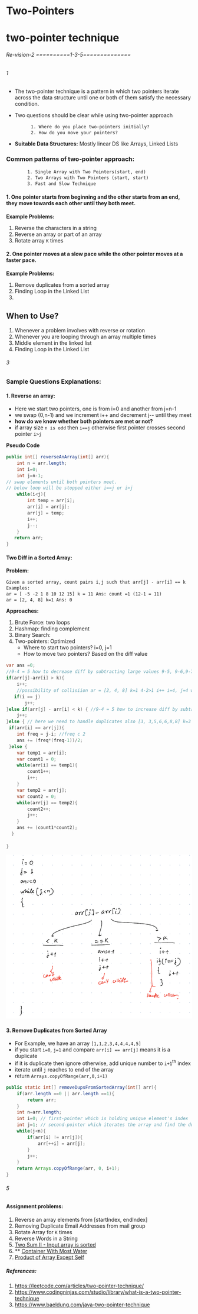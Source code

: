 # Two-Pointers 

# two-pointer technique
###### Re-vision-2 ==========1-3-5==============
###### 1
- The two-pointer technique is a pattern in which two pointers iterate across the data structure until one or both of them satisfy the necessary condition.
- Two questions should be clear while using two-pointer approach
        
            1. Where do you place two-pointers initially?
            2. How do you move your pointers?

- **Suitable Data Structures:** Mostly linear DS like Arrays, Linked Lists

### Common patterns of two-pointer approach:
            
            1. Single Array with Two Pointers(start, end)
            2. Two Arrays with Two Pointers (start, start)
            3. Fast and Slow Technique 

#### 1. One pointer starts from beginning and the other starts from an end, they move towards each other until they both meet.

__Example Problems:__
1. Reverse the characters in a string
2. Reverse an array or part of an array
3. Rotate array `K` times



#### 2. One pointer moves at a slow pace while the other pointer moves at a faster pace.

**Example Problems:**
1. Remove duplicates from a sorted array
2. Finding Loop in the Linked List
3.

## When to Use?
1. Whenever a problem involves with reverse or rotation
2. Whenever you are looping through an array multiple times
3. Middle element in the linked list
4. Finding Loop in the Linked List

###### 3
### Sample Questions Explanations:

#### 1. Reverse an array:
- Here we start two pointers, one is from i=0  and another from j=n-1
- we swap (0,n-1) and we increment i++ and decrement j-- until they meet
- **how do we know whether both pointers are met or not?**
- if array size `n is odd` then `i==j` otherwise first pointer crosses second pointer `i>j`

**Pseudo Code**
```java
public int[] reverseAnArray(int[] arr){
    int n = arr.length;
    int i=0;
    int j=n-1;
// swap elements until both pointers meet.
// below loop will be stopped either i==j or i>j        
    while(i<j){
        int temp = arr[i];
        arr[i] = arr[j];
        arr[j] = temp;
        i++;
        j--;
    }
   return arr; 
}

```
#### Two Diff in a Sorted Array:
__Problem:__
````text
Given a sorted array, count pairs i,j such that arr[j] - arr[i] == k 
Examples: 
ar = [ -5 -2 1 8 10 12 15] k = 11 Ans: count =1 (12-1 = 11)
ar = [2, 4, 8] k=1 Ans: 0
````

__Approaches:__
1. Brute Force: two loops
2. Hashmap: finding complement
3. Binary Search:
4. Two-pointers: Optimized
    - Where to start two pointers? i=0, j=1
    - How to move two pointers? Based on the diff value 
````java
var ans =0;
//9-4 = 5 how to decrease diff by subtracting large values 9-5, 9-6,9-7 so here i should be increased
if(arr[j]-arr[i] > k){
    i++;
    //possibility of collisiion ar = [2, 4, 8] k=1 4-2>1 i++ i=4, j=4 we cannot use same element so if i==j then we need to increase j
   if(i == j)
       j++;
}else if(arr[j] - arr[i] < k) { //9-4 = 5 how to increase diff by subtracting from larger values 10-5, 11-6,12-7 so here j should be increased
    j++;
}else { // here we need to handle duplicates also [3, 3,5,6,6,8,8] k=3 
 if(arr[i] == arr[j]){
    int freq = j-i; //freq c 2
    ans += (freq*(freq-1))/2;
 }else {
    var temp1 = arr[i];
    var count1 = 0;
    while(arr[i] == temp1){
        count1++;
        i++;
    }
    var temp2 = arr[j];
    var count2 = 0;
    while(arr[j] == temp2){
        count2++;
        j++;
    }
    ans += (count1*count2);
  }
 
}
````

![two_diff_in_sorted_array_solution.png](images/two_diff_in_sorted_array_solution.png)

#### 3. Remove Duplicates from Sorted Array
- For Example, we have an array `[1,1,2,3,4,4,4,4,5]`
- if you start `i=0`, `j=1` and compare `arr[i] == arr[j]` means it is a duplicate
- if it is duplicate then ignore otherwise, add unique number to `i+1`<sup>th</sup> index
- iterate until `j` reaches to end of the array
- return `Arrays.copyOfRange(arr,0,i+1)`

```java
public static int[] removeDupsFromSortedArray(int[] arr){
    if(arr.length ==0 || arr.length ==1){
        return arr;
    }
    int n=arr.length;
    int i=0; // first-pointer which is holding unique element's index
    int j=1; // second-pointer which iterates the array and find the duplicates
    while(j<n){
        if(arr[i] != arr[j]){
            arr[++i] = arr[j];
        }
        j++;
    }
    return Arrays.copyOfRange(arr, 0, i+1);    
}

``` 



###### 5
#### Assignment problems:
1. Reverse an array elements from [startIndex, endIndex]
2. Removing Duplicate Email Addresses from mail group
3. Rotate Array for `K` times
4. Reverse Words in a String
5. [Two Sum II - Input array is sorted](https://leetcode.com/problems/two-sum-ii-input-array-is-sorted/)
6. ** [Container With Most Water](https://leetcode.com/problems/container-with-most-water/)
7. [Product of Array Except Self](https://leetcode.com/problems/product-of-array-except-self/)


##### References:
1. https://leetcode.com/articles/two-pointer-technique/
2. https://www.codingninjas.com/studio/library/what-is-a-two-pointer-technique
3. https://www.baeldung.com/java-two-pointer-technique




